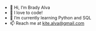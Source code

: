 - 👋 Hi, I’m Brady Alva
- 👀 I love to code!
- 🌱 I’m currently learning Python and SQL
- 📫 Reach me at kite.alva@gmail.com

